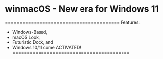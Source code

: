 # winmacOS - New era for Windows 11
========================================
Features:
- Windows-Based,
- macOS Look,
- Futuristic Dock, and
- Windows 10/11 come ACTIVATED!
=========================================
